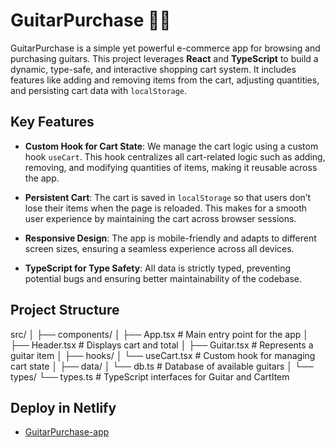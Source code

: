 # GuitarPurchase 🎸🛒

GuitarPurchase is a simple yet powerful e-commerce app for browsing and purchasing guitars. This project leverages **React** and **TypeScript** to build a dynamic, type-safe, and interactive shopping cart system. It includes features like adding and removing items from the cart, adjusting quantities, and persisting cart data with `localStorage`.

## Key Features

- **Custom Hook for Cart State**:
  We manage the cart logic using a custom hook `useCart`. This hook centralizes all cart-related logic such as adding, removing, and modifying quantities of items, making it reusable across the app.

- **Persistent Cart**:
  The cart is saved in `localStorage` so that users don’t lose their items when the page is reloaded. This makes for a smooth user experience by maintaining the cart across browser sessions.

- **Responsive Design**:
  The app is mobile-friendly and adapts to different screen sizes, ensuring a seamless experience across all devices.

- **TypeScript for Type Safety**:
  All data is strictly typed, preventing potential bugs and ensuring better maintainability of the codebase.

## Project Structure

src/
│
├── components/
│   ├── App.tsx            # Main entry point for the app
│   ├── Header.tsx         # Displays cart and total
│   ├── Guitar.tsx         # Represents a guitar item
│
├── hooks/
│   └── useCart.tsx        # Custom hook for managing cart state
│
├── data/
│   └── db.ts              # Database of available guitars
│
└── types/
    └── types.ts           # TypeScript interfaces for Guitar and CartItem

## Deploy in Netlify

- [GuitarPurchase-app](https://guitarpurchase.netlify.app/) 